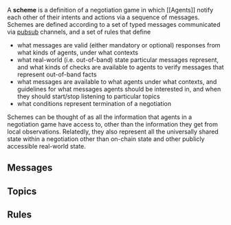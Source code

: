 A **scheme** is a definition of a negotiation game in which [[Agents]] notify each other of their intents and actions via a sequence of messages. Schemes are defined according to a set of typed messages communicated via [pubsub](https://en.wikipedia.org/wiki/Publish–subscribe_pattern) channels, and a set of rules that define
- what messages are valid (either mandatory or optional) responses from what kinds of agents, under what contexts
- what real-world (i.e. out-of-band) state particular messages represent, and what kinds of checks are available to agents to verify messages that represent out-of-band facts
- what messages are available to what agents under what contexts, and guidelines for what messages agents should be interested in, and when they should start/stop listening to particular topics
- what conditions represent termination of a negotiation

Schemes can be thought of as all the information that agents in a negotiation game have access to, other than the information they get from local observations. Relatedly, they also represent all the universally shared state within a negotiation other than on-chain state and other publicly accessible real-world state.

## Messages


## Topics

## Rules
